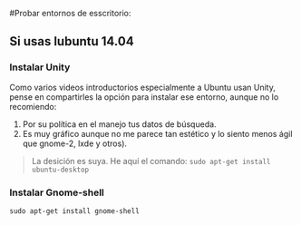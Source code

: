#Probar entornos de esscritorio:

## Si usas lubuntu 14.04
### Instalar Unity
Como varios videos introductorios especialmente a Ubuntu usan Unity, pense en compartirles la opción para instalar ese entorno, aunque no lo recomiendo:
1. Por su política en el manejo tus datos de búsqueda.
2. Es muy gráfico aunque no me parece tan estético y lo siento menos ágil que gnome-2, lxde y otros).
> La desición es suya. He aquí el comando:
 `sudo apt-get install ubuntu-desktop`

### Instalar Gnome-shell
`sudo apt-get install gnome-shell`
